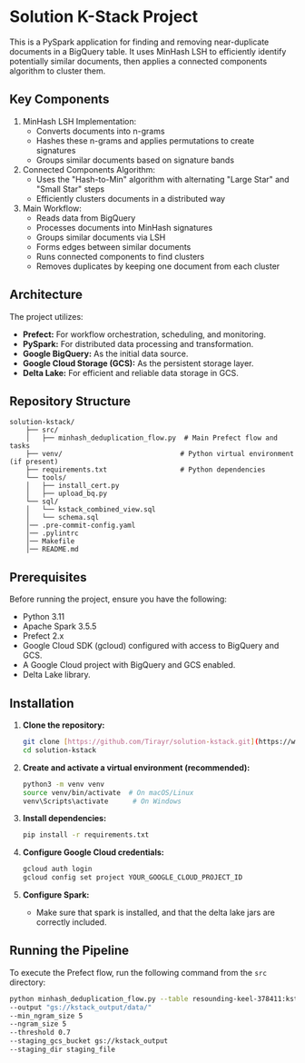 # Solution K-Stack Project

This is a PySpark application for finding and removing near-duplicate documents in a BigQuery table. It uses MinHash LSH to efficiently identify potentially similar documents, then applies a connected components algorithm to cluster them.
## Key Components
1. MinHash LSH Implementation:
    * Converts documents into n-grams
    * Hashes these n-grams and applies permutations to create signatures
    * Groups similar documents based on signature bands
2. Connected Components Algorithm:
   * Uses the "Hash-to-Min" algorithm with alternating "Large Star" and "Small Star" steps
   * Efficiently clusters documents in a distributed way
3. Main Workflow:
   * Reads data from BigQuery
   * Processes documents into MinHash signatures
   * Groups similar documents via LSH
   * Forms edges between similar documents
   * Runs connected components to find clusters
   * Removes duplicates by keeping one document from each cluster

## Architecture

The project utilizes:

* **Prefect:** For workflow orchestration, scheduling, and monitoring.
* **PySpark:** For distributed data processing and transformation.
* **Google BigQuery:** As the initial data source.
* **Google Cloud Storage (GCS):** As the persistent storage layer.
* **Delta Lake:** For efficient and reliable data storage in GCS.

## Repository Structure

    solution-kstack/
        ├── src/
        │   ├── minhash_deduplication_flow.py  # Main Prefect flow and tasks
        ├── venv/                             # Python virtual environment (if present)
        ├── requirements.txt                  # Python dependencies
        └── tools/
        │   ├── install_cert.py
        │   ├── upload_bq.py
        └── sql/
        │   └── kstack_combined_view.sql
        │   └── schema.sql
        │── .pre-commit-config.yaml
        │── .pylintrc
        │── Makefile
        │── README.md

## Prerequisites

Before running the project, ensure you have the following:

* Python 3.11
* Apache Spark 3.5.5
* Prefect 2.x
* Google Cloud SDK (gcloud) configured with access to BigQuery and GCS.
* A Google Cloud project with BigQuery and GCS enabled.
* Delta Lake library.

## Installation

1.  **Clone the repository:**

    ```bash
    git clone [https://github.com/Tirayr/solution-kstack.git](https://www.google.com/search?q=https://github.com/Tirayr/solution-kstack.git)
    cd solution-kstack
    ```

2.  **Create and activate a virtual environment (recommended):**

    ```bash
    python3 -m venv venv
    source venv/bin/activate  # On macOS/Linux
    venv\Scripts\activate      # On Windows
    ```

3.  **Install dependencies:**

    ```bash
    pip install -r requirements.txt
    ```

4.  **Configure Google Cloud credentials:**

    ```bash
    gcloud auth login
    gcloud config set project YOUR_GOOGLE_CLOUD_PROJECT_ID
    ```

5.  **Configure Spark:**
    * Make sure that spark is installed, and that the delta lake jars are correctly included.

## Running the Pipeline

To execute the Prefect flow, run the following command from the `src` directory:

```bash
python minhash_deduplication_flow.py --table resounding-keel-378411:kstack.kstack_combined_view 
--output "gs://kstack_output/data/"
--min_ngram_size 5 
--ngram_size 5 
--threshold 0.7 
--staging_gcs_bucket gs://kstack_output 
--staging_dir staging_file
```
